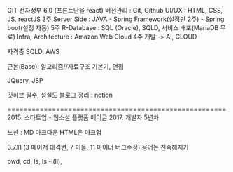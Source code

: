 GIT
전자정부 6.0 (프론트단을 react)
버전관리 : Git, Github
UI/UX : HTML, CSS, JS, reactJS			                                  		3주
Server Side : JAVA - Spring Framework(설정만 2주) - Spring boot(설정 자동)	5주
R-Database : SQL (Oracle), SQLD, 서비스 배포(MariaDB 무료)	
Infra, Architecture : Amazon Web Cloud 		                                4주
개발 -> AI, CLOUD

자격증 SQLD, AWS 

근본(Base): 알고리즘//자료구조	기본기, 면접

JQuery, JSP 

깃허브 필수, 성실도
블로그 정리 : notion

======================================================
2015. 스타트업 - 웹소설 플랫폼 베이글
2017. 개발자
5년차 

노션 : MD 마크다운    HTML은 마크업

3.7.11 (3 메이저 대격변, 7 미들, 11 마이너 버그수정)
용어는 친숙해지기


pwd, cd, ls, ls -l(ll), 
